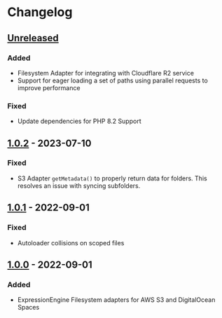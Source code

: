 # Changelog

## [Unreleased]

### Added

- Filesystem Adapter for integrating with Cloudflare R2 service
- Support for eager loading a set of paths using parallel requests to improve performance

### Fixed

- Update dependencies for PHP 8.2 Support

## [1.0.2] - 2023-07-10

### Fixed

- S3 Adapter `getMetadata()` to properly return data for folders.  This resolves an issue with syncing subfolders.

## [1.0.1] - 2022-09-01

### Fixed

- Autoloader collisions on scoped files

## [1.0.0] - 2022-09-01

### Added

- ExpressionEngine Filesystem adapters for AWS S3 and DigitalOcean Spaces


[Unreleased]: https://github.com/packettide/ee-cloud-files/compare/1.0.2...HEAD

[1.0.2]: https://github.com/packettide/ee-cloud-files/compare/1.0.1...1.0.2

[1.0.1]: https://github.com/packettide/ee-cloud-files/compare/1.0.0...1.0.1

[1.0.0]: https://github.com/packettide/ee-cloud-files/releases/tag/1.0.0
